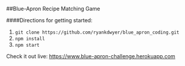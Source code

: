 ##Blue-Apron Recipe Matching Game

####Directions for getting started:
1. ```git clone https://github.com/ryankdwyer/blue_apron_coding.git```
2. ```npm install```
3. ```npm start```


Check it out live: https://www.blue-apron-challenge.herokuapp.com